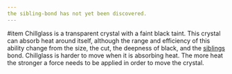```yaml
---
the sibling-bond has not yet been discovered.
---
```

#item 
Chillglass is a transparent crystal with a faint black taint. 
This crystal can absorb heat around itself, although the range and efficiency of this ability change from the size, the cut, the deepness of black, and the [siblings](Blazeglass.md) bond.
Chillglass is harder to move when it is absorbing heat. The more heat the stronger a force needs to be applied in order to move the crystal.